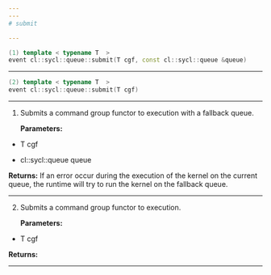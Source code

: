 ```yaml
---
---
# submit

---
```


```cpp
(1) template < typename T  >
event cl::sycl::queue::submit(T cgf, const cl::sycl::queue &queue)
```

---

```cpp
(2) template < typename T  >
event cl::sycl::queue::submit(T cgf)
```

---

1. Submits a command group functor to execution with a fallback queue. 

   **Parameters:**

  * T cgf

   

  * cl::sycl::queue queue

   

   **Returns:** If an error occur during the execution of the kernel on the current queue, the runtime will try to run the kernel on the fallback queue.

---

2. Submits a command group functor to execution. 

   **Parameters:**

  * T cgf

   

   **Returns:** 

---

